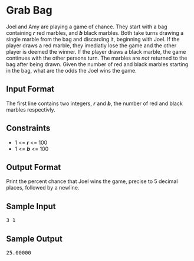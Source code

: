 # Grab Bag

Joel and Amy are playing a game of chance. They start with a bag containing __*r*__ red marbles, and __*b*__ black marbles. Both take turns drawing a single marble from the bag and discarding it, beginning with Joel. If the player draws a red marble, they imediatly lose the game and the other player is deemed the winner. If the player draws a black marble, the game continues with the other persons turn. The marbles are *not* returned to the bag after being drawn. Given the number of red and black marbles starting in the bag, what are the odds the Joel wins the game. 

## Input Format

The first line contains two integers, __*r*__ and __*b*__, the number of red and black marbles respectivly.

## Constraints

- 1 <= __*r*__ <= 100
- 1 <= __*b*__ <= 100

## Output Format

Print the percent chance that Joel wins the game, precise to 5 decimal places, followed by a newline.

## Sample Input
<pre>
3 1
</pre>

## Sample Output
<pre>
25.00000
</pre>
